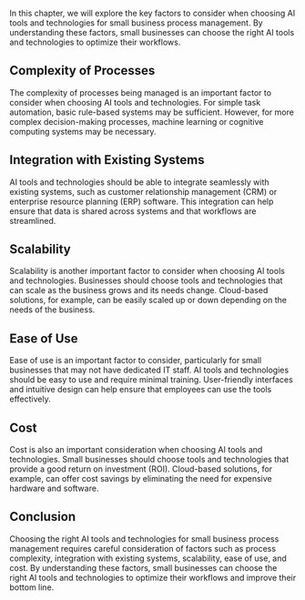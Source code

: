 
In this chapter, we will explore the key factors to consider when choosing AI tools and technologies for small business process management. By understanding these factors, small businesses can choose the right AI tools and technologies to optimize their workflows.

Complexity of Processes
-----------------------

The complexity of processes being managed is an important factor to consider when choosing AI tools and technologies. For simple task automation, basic rule-based systems may be sufficient. However, for more complex decision-making processes, machine learning or cognitive computing systems may be necessary.

Integration with Existing Systems
---------------------------------

AI tools and technologies should be able to integrate seamlessly with existing systems, such as customer relationship management (CRM) or enterprise resource planning (ERP) software. This integration can help ensure that data is shared across systems and that workflows are streamlined.

Scalability
-----------

Scalability is another important factor to consider when choosing AI tools and technologies. Businesses should choose tools and technologies that can scale as the business grows and its needs change. Cloud-based solutions, for example, can be easily scaled up or down depending on the needs of the business.

Ease of Use
-----------

Ease of use is an important factor to consider, particularly for small businesses that may not have dedicated IT staff. AI tools and technologies should be easy to use and require minimal training. User-friendly interfaces and intuitive design can help ensure that employees can use the tools effectively.

Cost
----

Cost is also an important consideration when choosing AI tools and technologies. Small businesses should choose tools and technologies that provide a good return on investment (ROI). Cloud-based solutions, for example, can offer cost savings by eliminating the need for expensive hardware and software.

Conclusion
----------

Choosing the right AI tools and technologies for small business process management requires careful consideration of factors such as process complexity, integration with existing systems, scalability, ease of use, and cost. By understanding these factors, small businesses can choose the right AI tools and technologies to optimize their workflows and improve their bottom line.
